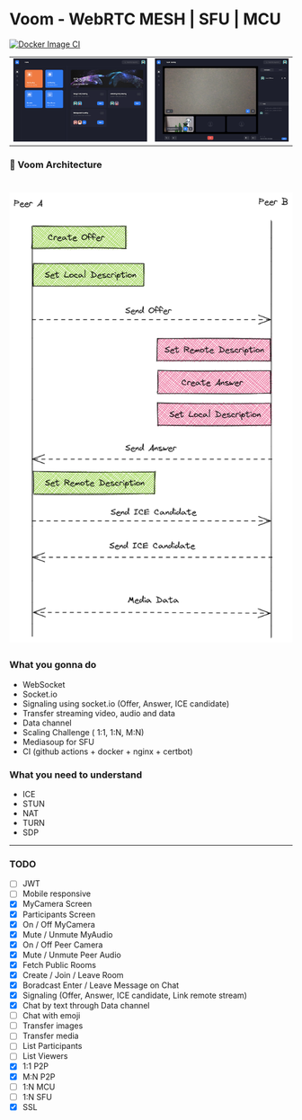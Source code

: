 # Voom - WebRTC MESH | SFU | MCU

[![Docker Image CI](https://github.com/LookLukeLemon/voom/actions/workflows/ci.yml/badge.svg?branch=develop)](https://github.com/LookLukeLemon/voom/actions/workflows/ci.yml)

<table>
  <tr>
    <td>
      <a href="https://voom.cf" target="_blank">
        <img src=".github/assets/voom-1.webp" />
      </a>
    </td>
    <td>
      <a href="https://voom.cf" target="_blank">
        <img src=".github/assets/voom-2.webp" />
      </a>
    </td>
  </tr>
</table>

### 👏 Voom Architecture

# ![Voom](.github/voom_diagram.png)

### What you gonna do

- WebSocket
- Socket.io
- Signaling using socket.io (Offer, Answer, ICE candidate)
- Transfer streaming video, audio and data
- Data channel
- Scaling Challenge ( 1:1, 1:N, M:N)
- Mediasoup for SFU
- CI (github actions + docker + nginx + certbot)

### What you need to understand

- ICE
- STUN
- NAT
- TURN
- SDP

---

### TODO

- [ ] JWT
- [ ] Mobile responsive
- [x] MyCamera Screen
- [x] Participants Screen
- [x] On / Off MyCamera
- [x] Mute / Unmute MyAudio
- [x] On / Off Peer Camera
- [x] Mute / Unmute Peer Audio
- [x] Fetch Public Rooms
- [x] Create / Join / Leave Room
- [x] Boradcast Enter / Leave Message on Chat
- [x] Signaling (Offer, Answer, ICE candidate, Link remote stream)
- [x] Chat by text through Data channel
- [ ] Chat with emoji
- [ ] Transfer images
- [ ] Transfer media
- [ ] List Participants
- [ ] List Viewers
- [x] 1:1 P2P
- [x] M:N P2P
- [ ] 1:N MCU
- [ ] 1:N SFU
- [x] SSL
